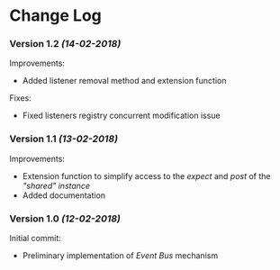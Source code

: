 # Change Log

### Version 1.2 *(14-02-2018)*
Improvements:
 * Added listener removal method and extension function

Fixes:
 * Fixed listeners registry concurrent modification issue

### Version 1.1 *(13-02-2018)*
Improvements:
 * Extension function to simplify access to the _expect_ and _post_ of the _"shared" instance_
 * Added documentation

### Version 1.0 *(12-02-2018)*
Initial commit:
 * Preliminary implementation of _Event Bus_ mechanism
